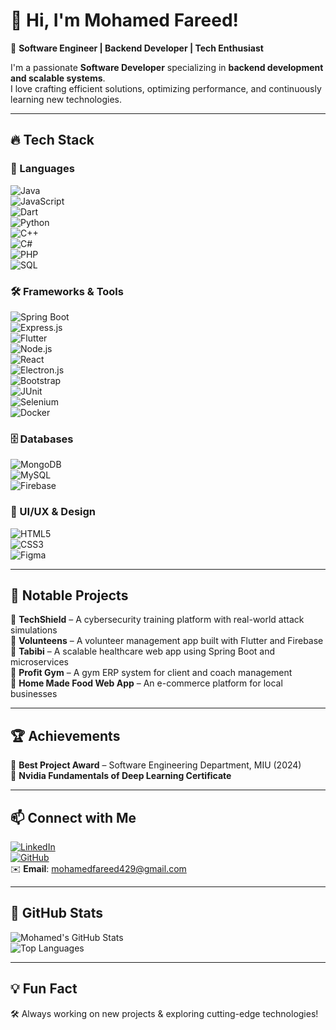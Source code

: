 # 👋 Hi, I'm Mohamed Fareed!  

🚀 **Software Engineer | Backend Developer | Tech Enthusiast**  

I'm a passionate **Software Developer** specializing in **backend development and scalable systems**.  
I love crafting efficient solutions, optimizing performance, and continuously learning new technologies.  

---

## 🔥 Tech Stack  

### 🚀 Languages  
![Java](https://img.shields.io/badge/Java-ED8B00?style=for-the-badge&logo=java&logoColor=white)  
![JavaScript](https://img.shields.io/badge/JavaScript-F7DF1E?style=for-the-badge&logo=javascript&logoColor=black)  
![Dart](https://img.shields.io/badge/Dart-0175C2?style=for-the-badge&logo=dart&logoColor=white)  
![Python](https://img.shields.io/badge/Python-3776AB?style=for-the-badge&logo=python&logoColor=white)  
![C++](https://img.shields.io/badge/C++-00599C?style=for-the-badge&logo=cplusplus&logoColor=white)  
![C#](https://img.shields.io/badge/C%23-239120?style=for-the-badge&logo=csharp&logoColor=white)  
![PHP](https://img.shields.io/badge/PHP-777BB4?style=for-the-badge&logo=php&logoColor=white)  
![SQL](https://img.shields.io/badge/SQL-4479A1?style=for-the-badge&logo=mysql&logoColor=white)  

### 🛠 Frameworks & Tools  
![Spring Boot](https://img.shields.io/badge/Spring%20Boot-6DB33F?style=for-the-badge&logo=spring-boot&logoColor=white)  
![Express.js](https://img.shields.io/badge/Express.js-404D59?style=for-the-badge)  
![Flutter](https://img.shields.io/badge/Flutter-02569B?style=for-the-badge&logo=flutter&logoColor=white)  
![Node.js](https://img.shields.io/badge/Node.js-43853D?style=for-the-badge&logo=node.js&logoColor=white)  
![React](https://img.shields.io/badge/React-61DAFB?style=for-the-badge&logo=react&logoColor=black)  
![Electron.js](https://img.shields.io/badge/Electron.js-47848F?style=for-the-badge&logo=electron&logoColor=white)  
![Bootstrap](https://img.shields.io/badge/Bootstrap-563D7C?style=for-the-badge&logo=bootstrap&logoColor=white)  
![JUnit](https://img.shields.io/badge/JUnit-25A162?style=for-the-badge&logo=junit5&logoColor=white)  
![Selenium](https://img.shields.io/badge/Selenium-43B02A?style=for-the-badge&logo=selenium&logoColor=white)  
![Docker](https://img.shields.io/badge/Docker-2496ED?style=for-the-badge&logo=docker&logoColor=white)  

### 🗄️ Databases  
![MongoDB](https://img.shields.io/badge/MongoDB-4EA94B?style=for-the-badge&logo=mongodb&logoColor=white)  
![MySQL](https://img.shields.io/badge/MySQL-4479A1?style=for-the-badge&logo=mysql&logoColor=white)  
![Firebase](https://img.shields.io/badge/Firebase-FFCA28?style=for-the-badge&logo=firebase&logoColor=black)  

### 🎨 UI/UX & Design  
![HTML5](https://img.shields.io/badge/HTML5-E34F26?style=for-the-badge&logo=html5&logoColor=white)  
![CSS3](https://img.shields.io/badge/CSS3-1572B6?style=for-the-badge&logo=css3&logoColor=white)  
![Figma](https://img.shields.io/badge/Figma-F24E1E?style=for-the-badge&logo=figma&logoColor=white)  

---

## 🌟 Notable Projects  

🔹 **TechShield** – A cybersecurity training platform with real-world attack simulations  
🔹 **Volunteens** – A volunteer management app built with Flutter and Firebase  
🔹 **Tabibi** – A scalable healthcare web app using Spring Boot and microservices  
🔹 **Profit Gym** – A gym ERP system for client and coach management  
🔹 **Home Made Food Web App** – An e-commerce platform for local businesses  

---

## 🏆 Achievements  

🏅 **Best Project Award** – Software Engineering Department, MIU (2024)  
📜 **Nvidia Fundamentals of Deep Learning Certificate**  

---

## 📫 Connect with Me  

[![LinkedIn](https://img.shields.io/badge/LinkedIn-0077B5?style=for-the-badge&logo=linkedin&logoColor=white)](https://linkedin.com/in/mohamed-fareed23)  
[![GitHub](https://img.shields.io/badge/GitHub-100000?style=for-the-badge&logo=github&logoColor=white)](https://github.com/mohamedfareed244)  
✉️ **Email**: mohamedfareed429@gmail.com  

---

## 🚀 GitHub Stats  

![Mohamed's GitHub Stats](https://github-readme-stats.vercel.app/api?username=mohamedfareed244&show_icons=true&theme=radical)  
![Top Languages](https://github-readme-stats.vercel.app/api/top-langs/?username=mohamedfareed244&layout=compact&theme=radical)  

---

## 💡 Fun Fact  

🛠️ Always working on new projects & exploring cutting-edge technologies!  
